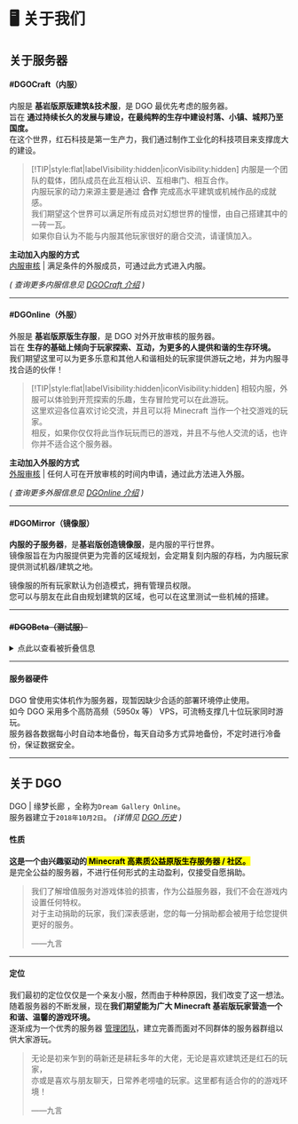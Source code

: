 <!-- notice/about -->

# 🖥 关于我们

## 关于服务器

#### #DGOCraft（内服）

内服是 **基岩版原版建筑&技术服**，是 DGO 最优先考虑的服务器。<br/>
旨在 **通过持续长久的发展与建设，在最纯粹的生存中建设村落、小镇、城邦乃至国度。** <br/>
在这个世界，红石科技是第一生产力，我们通过制作工业化的科技项目来支撑庞大的建设。

> [!TIP|style:flat|labelVisibility:hidden|iconVisibility:hidden]
> 内服是一个团队的载体，团队成员在此互相认识、互相串门、相互合作。<br/>
> 内服玩家的动力来源主要是通过 **合作** 完成高水平建筑或机械作品的成就感。<br/>
> 我们期望这个世界可以满足所有成员对幻想世界的憧憬，由自己搭建其中的一砖一瓦。<br/>
> 如果你自认为不能与内服其他玩家很好的磨合交流，请谨慎加入。

**主动加入内服的方式** <br/>
[内服审核](notice/join?id=二、内服审核) | 满足条件的外服成员，可通过此方式进入内服。

_( 查询更多内服信息见 [DGOCraft 介绍](information/DGOCraft/2nd) )_

---

#### #DGOnline（外服）

外服是 **基岩版原版生存服**，是 DGO 对外开放审核的服务器。<br/>
旨在 **生存的基础上倾向于玩家探索、互动，为更多的人提供和谐的生存环境。** <br/>
我们期望这里可以为更多乐意和其他人和谐相处的玩家提供游玩之地，并为内服寻找合适的伙伴！

> [!TIP|style:flat|labelVisibility:hidden|iconVisibility:hidden]
> 相较内服，外服可以体验到开荒探索的乐趣，生存冒险党可以在此游玩。<br/>
> 这里欢迎各位喜欢讨论交流，并且可以将 Minecraft 当作一个社交游戏的玩家。<br/>
> 相反，如果你仅仅将此当作玩玩而已的游戏，并且不与他人交流的话，也许你并不适合这个服务器。

**主动加入外服的方式**<br/>
[外服审核](/notice/join?id=一、外服审核) | 任何人可在开放审核的时间内申请，通过此方法进入外服。

_( 查询更多外服信息见 [DGOnline 介绍](information/DGOnline/4th) )_

---

#### #DGOMirror（镜像服）

**内服的子服务器**，是**基岩版创造镜像服**，是内服的平行世界。<br/>
镜像服旨在为内服提供更为完善的区域规划，会定期复刻内服的存档，为内服玩家提供测试机器/建筑之地。

镜像服的所有玩家默认为创造模式，拥有管理员权限。<br/>
您可以与朋友在此自由规划建筑的区域，也可以在这里测试一些机械的搭建。

---

#### ~~#DGOBeta（测试服）~~

<details>
<summary>点此以查看被折叠信息</summary>

**外服的子服务器**，是**基岩版生存测试服。** <br/>
测试服旨在为外服玩家提供一个提前尝试新版本之地,体验重大版本更新的新内容。

当官方发布重大更新的版本时，测试服会开启并紧跟最新版。<br/>
服务器不定期开放。在正式版发布且主服完成跟进后，测试服会关闭并对玩家提供测试服的地图。

</details>

---

#### 服务器硬件

DGO 曾使用实体机作为服务器，现暂因缺少合适的部署环境停止使用。<br/>
如今 DGO 采用多个高防高频（5950x 等） VPS，可流畅支撑几十位玩家同时游玩。<br/>
服务器各数据每小时自动本地备份，每天自动多方式异地备份，不定时进行冷备份，保证数据安全。

---

## 关于 DGO

DGO | 缘梦长廊 ，全称为`Dream Gallery Online`。 <br/>
服务器建立于`2018年10月2日`。 _(详情见 [DGO 历史](information/DGOHistory) )_

#### 性质

**这是一个由兴趣驱动的<mark> Minecraft 高素质公益原版生存服务器 / 社区。**</mark><br/>
是完全公益的服务器，不进行任何形式的主动盈利，仅接受自愿捐助。 <br/>

> 我们了解增值服务对游戏体验的损害，作为公益服务器，我们不会在游戏内设置任何特权。<br/>
> 对于主动捐助的玩家，我们深表感谢，您的每一分捐助都会被用于给您提供更好的服务。
>
> <div class="quotefrom">——九言</div>

---

#### 定位

我们最初的定位仅仅是一个亲友小服，然而由于种种原因，我们改变了这一想法。<br/>
随着服务器的不断发展，现在**我们期望能为广大 Minecraft 基岩版玩家营造一个和谐、温馨的游戏环境。**<br/>
逐渐成为一个优秀的服务器 [管理团队](other/contact?id=管理组)，建立完善而面对不同群体的服务器群组以供大家游玩。

> 无论是初来乍到的萌新还是耕耘多年的大佬，无论是喜欢建筑还是红石的玩家，<br/>
> 亦或是喜欢与朋友聊天，日常养老唠嗑的玩家。这里都有适合你的的游戏环境！
>
> <div class="quotefrom">——九言</div>
